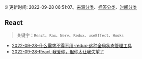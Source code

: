 :alarm_clock: 更新时间: 2022-09-28 06:51:07。[来源分类](../README.md)、[标签分类](../TAGS.md)、[时间分类](../TIMELINE.md)

## React


> 关键字：`React`、`Rax`、`Nerv`、`Redux`、`useEffect`、`Hooks`



- [2022-09-28-什么需求不得不用-redux-这种全局状态管理工具](https://www.v2ex.com/t/883539) 
- [2022-09-28-React-我爱你，但你太让我失望了](https://toutiao.io/k/cd6gsqc) 